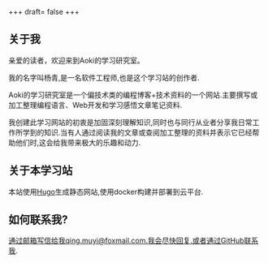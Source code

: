 +++
draft= false
+++


## 关于我
亲爱的读者，欢迎来到Aoki的学习研究室。

我的名字叫杨青,是一名软件工程师,也是这个学习站的创作者.  

Aoki的学习研究室是一个偏技术类的编程博客+技术资料的一个网站.主要撰写或加工整理编程语言、Web开发和学习感悟文章笔记资料.

我创建此学习网站的初衷是加固深刻理解知识,同时也与同行从业者分享我日常工作所学到的知识.当有人通过阅读我的文章或查阅加工整理的资料并表示它已经帮助他们时,这会给我带来极大的乐趣和动力.

## 关于本学习站
本站使用[Hugo](https://gohugo.io/)生成静态网站,使用docker构建并部署到云平台.

## 如何联系我?
通过邮箱写信给我qing.muyi@foxmail.com.我会尽快回复.或者通过GitHub联系我.
